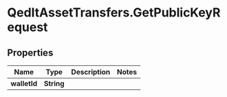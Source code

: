 # QedItAssetTransfers.GetPublicKeyRequest

## Properties
Name | Type | Description | Notes
------------ | ------------- | ------------- | -------------
**walletId** | **String** |  | 


